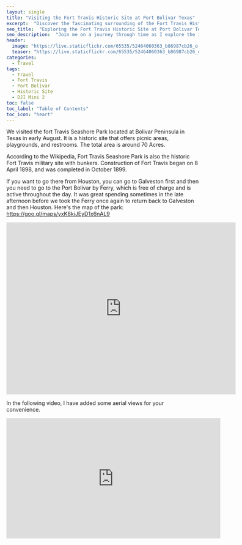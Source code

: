 ```yaml
---
layout: single
title: "Visiting the Fort Travis Historic Site at Port Bolivar Texas"
excerpt:  "Discover the fascinating surrounding of the Fort Travis Historic Site at Port Bolivar Texas through a drone shot. This post provides you on a journey in bird's eye view, exploring the military significance and architectural wonder of this less visited gem near Galveston."
seo_title:  "Exploring the Fort Travis Historic Site at Port Bolivar Texas: A 4K Bird's Eye View"
seo_description:  "Join me on a journey through time as I explore the impressive architecture of the Fort Travis Historic Site at Port Bolivar Texas with a few of my friends. You can view its military significance and discover why it's a must-visit destination for history buffs and architecture enthusiasts alike if if live near Houston, Galveston, Bolivar Penninsula, or anywhere in Texas."
header:
  image: "https://live.staticflickr.com/65535/52464060363_b86987cb26_o.png"
  teaser: "https://live.staticflickr.com/65535/52464060363_b86987cb26_o.png"
categories:
  - Travel
tags:
  - Travel
  - Fort Travis
  - Port Bolivar
  - Historic Site
  - DJI Mini 2
toc: false
toc_label: "Table of Contents"
toc_icon: "heart"
---
```




We visited the fort Travis Seashore Park located at Bolivar Peninsula in Texas in early August. It is a historic site that offers picnic areas, playgrounds, and restrooms. The total area is around 70 Acres.  

According to the Wikipedia, Fort Travis Seashore Park is also the historic Fort Travis military site with bunkers. Construction of Fort Travis began on 8 April 1898, and was completed in October 1899.  

If you want to go there from Houston, you can go to Galveston first and then you need to go to the Port Bolivar by Ferry, which is free of charge and is active throughout the day. It was great spending sometimes in the late afternoon before we took the Ferry once again to return back to Galveston and then Houston.  Here's the map of the park: https://goo.gl/maps/yxK8kiJEyD1x6nAL9

<iframe src="https://www.google.com/maps/embed?pb=!1m18!1m12!1m3!1d444212.68416312!2d-95.15364617681422!3d29.56262534072131!2m3!1f0!2f0!3f0!3m2!1i1024!2i768!4f13.1!3m3!1m2!1s0x863f74fe0c894571%3A0x1a1eb8b51ec7ee99!2sFort%20Travis%20Park!5e0!3m2!1sen!2sus!4v1667089570232!5m2!1sen!2sus" width="600" height="450" style="border:0;" allowfullscreen="" loading="lazy" referrerpolicy="no-referrer-when-downgrade"></iframe>

In the following video, I have added some aerial views for your convenience.


<iframe src="https://www.youtube.com/embed/_gp5rIHCefA" width="560" height="315" frameborder="0"> </iframe>
<br/>
<!--stackedit_data:
eyJoaXN0b3J5IjpbLTExMTg2NjE0MjAsMTY1NDM4MzYxN119
-->